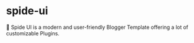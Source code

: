 # spide-ui
🥇 Spide UI is a modern and user-friendly Blogger Template offering a lot of customizable Plugins.
